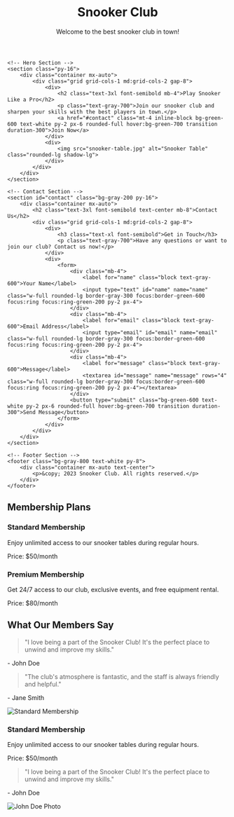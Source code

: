 <!DOCTYPE html>
<html lang="en">
<head>
    <meta charset="UTF-8">
    <meta name="viewport" content="width=device-width, initial-scale=1.0">
    <title>Snooker Club</title>
    <!-- Include the Tailwind CSS CDN link here -->
    <link href="https://cdn.jsdelivr.net/npm/tailwindcss@2.2.15/dist/tailwind.min.css" rel="stylesheet">
</head>
<body class="bg-gray-100 font-sans">
    <!-- Header Section -->
    <header class="bg-green-600 p-4">
        <div class="container mx-auto">
            <h1 class="text-4xl text-white font-semibold">Snooker Club</h1>
            <p class="text-white mt-2">Welcome to the best snooker club in town!</p>
        </div>
    </header>

    <!-- Hero Section -->
    <section class="py-16">
        <div class="container mx-auto">
            <div class="grid grid-cols-1 md:grid-cols-2 gap-8">
                <div>
                    <h2 class="text-3xl font-semibold mb-4">Play Snooker Like a Pro</h2>
                    <p class="text-gray-700">Join our snooker club and sharpen your skills with the best players in town.</p>
                    <a href="#contact" class="mt-4 inline-block bg-green-600 text-white py-2 px-6 rounded-full hover:bg-green-700 transition duration-300">Join Now</a>
                </div>
                <div>
                    <img src="snooker-table.jpg" alt="Snooker Table" class="rounded-lg shadow-lg">
                </div>
            </div>
        </div>
    </section>

    <!-- Contact Section -->
    <section id="contact" class="bg-gray-200 py-16">
        <div class="container mx-auto">
            <h2 class="text-3xl font-semibold text-center mb-8">Contact Us</h2>
            <div class="grid grid-cols-1 md:grid-cols-2 gap-8">
                <div>
                    <h3 class="text-xl font-semibold">Get in Touch</h3>
                    <p class="text-gray-700">Have any questions or want to join our club? Contact us now!</p>
                </div>
                <div>
                    <form>
                        <div class="mb-4">
                            <label for="name" class="block text-gray-600">Your Name</label>
                            <input type="text" id="name" name="name" class="w-full rounded-lg border-gray-300 focus:border-green-600 focus:ring focus:ring-green-200 py-2 px-4">
                        </div>
                        <div class="mb-4">
                            <label for="email" class="block text-gray-600">Email Address</label>
                            <input type="email" id="email" name="email" class="w-full rounded-lg border-gray-300 focus:border-green-600 focus:ring focus:ring-green-200 py-2 px-4">
                        </div>
                        <div class="mb-4">
                            <label for="message" class="block text-gray-600">Message</label>
                            <textarea id="message" name="message" rows="4" class="w-full rounded-lg border-gray-300 focus:border-green-600 focus:ring focus:ring-green-200 py-2 px-4"></textarea>
                        </div>
                        <button type="submit" class="bg-green-600 text-white py-2 px-6 rounded-full hover:bg-green-700 transition duration-300">Send Message</button>
                    </form>
                </div>
            </div>
        </div>
    </section>

    <!-- Footer Section -->
    <footer class="bg-gray-800 text-white py-8">
        <div class="container mx-auto text-center">
            <p>&copy; 2023 Snooker Club. All rights reserved.</p>
        </div>
    </footer>
</body>
</html>
<!-- Membership Section -->
<section class="bg-white py-16">
    <div class="container mx-auto">
        <h2 class="text-3xl font-semibold text-center mb-8">Membership Plans</h2>
        <div class="grid grid-cols-1 md:grid-cols-2 gap-8">
            <div class="bg-green-100 p-6 rounded-lg">
                <h3 class="text-2xl font-semibold mb-2">Standard Membership</h3>
                <p class="text-gray-700">Enjoy unlimited access to our snooker tables during regular hours.</p>
                <p class="text-gray-700 mt-2">Price: $50/month</p>
            </div>
            <div class="bg-blue-100 p-6 rounded-lg">
                <h3 class="text-2xl font-semibold mb-2">Premium Membership</h3>
                <p class="text-gray-700">Get 24/7 access to our club, exclusive events, and free equipment rental.</p>
                <p class="text-gray-700 mt-2">Price: $80/month</p>
            </div>
        </div>
    </div>
</section>

<!-- Testimonials Section -->
<section class="bg-gray-200 py-16">
    <div class="container mx-auto">
        <h2 class="text-3xl font-semibold text-center mb-8">What Our Members Say</h2>
        <div class="grid grid-cols-1 md:grid-cols-2 gap-8">
            <div class="bg-white p-6 rounded-lg shadow-lg">
                <blockquote class="text-gray-700">
                    "I love being a part of the Snooker Club! It's the perfect place to unwind and improve my skills."
                </blockquote>
                <p class="text-gray-600 mt-4">- John Doe</p>
            </div>
            <div class="bg-white p-6 rounded-lg shadow-lg">
                <blockquote class="text-gray-700">
                    "The club's atmosphere is fantastic, and the staff is always friendly and helpful."
                </blockquote>
                <p class="text-gray-600 mt-4">- Jane Smith</p>
            </div>
        </div>
    </div>
</section>
<div class="bg-green-100 p-6 rounded-lg">
    <img src="standard-membership.jpg" alt="Standard Membership" class="mb-4">
    <h3 class="text-2xl font-semibold mb-2">Standard Membership</h3>
    <p class="text-gray-700">Enjoy unlimited access to our snooker tables during regular hours.</p>
    <p class="text-gray-700 mt-2">Price: $50/month</p>
</div>
<div class="bg-white p-6 rounded-lg shadow-lg">
    <blockquote class="text-gray-700">
        "I love being a part of the Snooker Club! It's the perfect place to unwind and improve my skills."
    </blockquote>
    <p class="text-gray-600 mt-4">- John Doe</p>
    <img src="john-doe-photo.jpg" alt="John Doe Photo" class="mt-4 rounded-full w-16 h-16 mx-auto">
</div>
